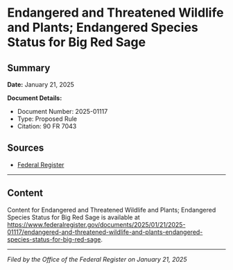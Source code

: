 # Endangered and Threatened Wildlife and Plants; Endangered Species Status for Big Red Sage

## Summary

**Date:** January 21, 2025

**Document Details:**
- Document Number: 2025-01117
- Type: Proposed Rule
- Citation: 90 FR 7043

## Sources
- [Federal Register](https://www.federalregister.gov/documents/2025/01/21/2025-01117/endangered-and-threatened-wildlife-and-plants-endangered-species-status-for-big-red-sage)

---

## Content

Content for Endangered and Threatened Wildlife and Plants; Endangered Species Status for Big Red Sage is available at https://www.federalregister.gov/documents/2025/01/21/2025-01117/endangered-and-threatened-wildlife-and-plants-endangered-species-status-for-big-red-sage.

---

*Filed by the Office of the Federal Register on January 21, 2025*
